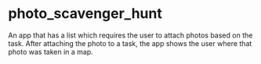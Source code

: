 # photo_scavenger_hunt
An app that has a list which requires the user to attach photos based on the task. After attaching the photo to a task, the app shows the user where that photo was taken in a map.
